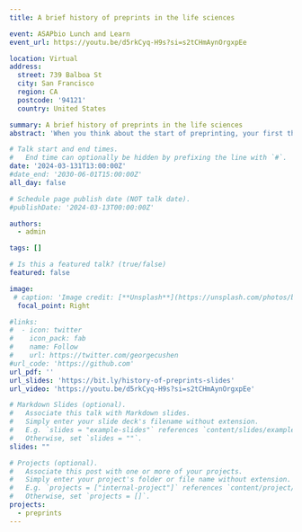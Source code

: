 ```yaml
---
title: A brief history of preprints in the life sciences

event: ASAPbio Lunch and Learn
event_url: https://youtu.be/d5rkCyq-H9s?si=s2tCHmAynOrgxpEe

location: Virtual
address:
  street: 739 Balboa St
  city: San Francisco
  region: CA
  postcode: '94121'
  country: United States

summary: A brief history of preprints in the life sciences
abstract: 'When you think about the start of preprinting, your first thought is likely to be arXiv and the 1990’s. However, the history of preprinting goes back much further. Join us for the next 30 minutes as we travel back to discover the history of preprints - with a focus on the life sciences.'

# Talk start and end times.
#   End time can optionally be hidden by prefixing the line with `#`.
date: '2024-03-131T13:00:00Z'
#date_end: '2030-06-01T15:00:00Z'
all_day: false

# Schedule page publish date (NOT talk date).
#publishDate: '2024-03-13T00:00:00Z'

authors:
  - admin

tags: []

# Is this a featured talk? (true/false)
featured: false

image:
 # caption: 'Image credit: [**Unsplash**](https://unsplash.com/photos/bzdhc5b3Bxs)'
  focal_point: Right

#links:
#  - icon: twitter
#    icon_pack: fab
#    name: Follow
#    url: https://twitter.com/georgecushen
#url_code: 'https://github.com'
url_pdf: ''
url_slides: 'https://bit.ly/history-of-preprints-slides'
url_video: 'https://youtu.be/d5rkCyq-H9s?si=s2tCHmAynOrgxpEe'

# Markdown Slides (optional).
#   Associate this talk with Markdown slides.
#   Simply enter your slide deck's filename without extension.
#   E.g. `slides = "example-slides"` references `content/slides/example-slides.md`.
#   Otherwise, set `slides = ""`.
slides: ""

# Projects (optional).
#   Associate this post with one or more of your projects.
#   Simply enter your project's folder or file name without extension.
#   E.g. `projects = ["internal-project"]` references `content/project/deep-learning/index.md`.
#   Otherwise, set `projects = []`.
projects:
  - preprints
---
```



